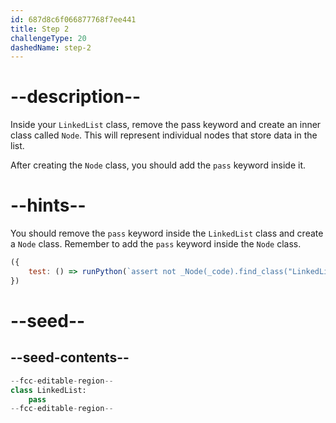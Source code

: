 ```yaml
---
id: 687d8c6f066877768f7ee441
title: Step 2
challengeType: 20
dashedName: step-2
---
```


# --description--

Inside your `LinkedList` class, remove the pass keyword and create an inner class called `Node`. This will represent individual nodes that store data in the list.

After creating the `Node` class, you should add the `pass` keyword inside it.

# --hints--

You should remove the `pass` keyword inside the `LinkedList` class and create a `Node` class. Remember to add the `pass` keyword inside the `Node` class.

```js
({
    test: () => runPython(`assert not _Node(_code).find_class("LinkedList").has_pass() and hasattr(LinkedList, "Node") and _Node(_code).find_class("LinkedList").find_class("Node").has_pass()`) 
})
```

# --seed--

## --seed-contents--

```py
--fcc-editable-region--
class LinkedList:
    pass
--fcc-editable-region--
```
